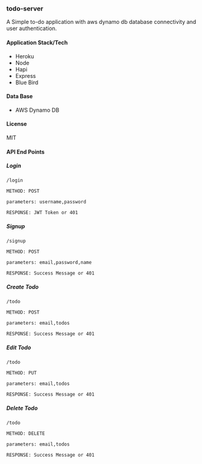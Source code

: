 ### todo-server

A Simple to-do application with aws dynamo db database connectivity and user authentication.

#### Application Stack/Tech
- Heroku
- Node
- Hapi
- Express
- Blue Bird

#### Data Base
- AWS Dynamo DB

#### License
MIT

#### API End Points

##### Login
`/login`

`METHOD: POST`

`parameters: username,password`

`RESPONSE: JWT Token or 401`

##### Signup
`/signup`

`METHOD: POST`

`parameters: email,password,name`

`RESPONSE: Success Message or 401`

##### Create Todo
`/todo`

`METHOD: POST`

`parameters: email,todos`

`RESPONSE: Success Message or 401`

##### Edit Todo
`/todo`

`METHOD: PUT`

`parameters: email,todos`

`RESPONSE: Success Message or 401`

##### Delete Todo
`/todo`

`METHOD: DELETE`

`parameters: email,todos`

`RESPONSE: Success Message or 401`


